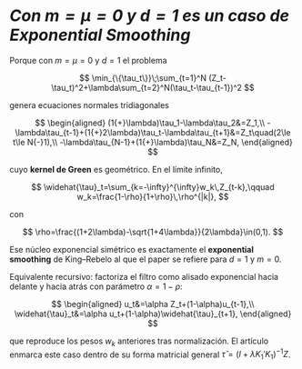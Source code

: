 # *Con $m{=}\mu{=}0$ y $d{=}1$ es un caso de Exponential Smoothing*

Porque con $m{=}\mu{=}0$ y $d{=}1$ el problema

$$
\min_{\{\tau_t\}}\;\sum_{t=1}^N (Z_t-\tau_t)^2+\lambda\sum_{t=2}^N(\tau_t-\tau_{t-1})^2
$$

genera ecuaciones normales tridiagonales

$$
\begin{aligned}
(1{+}\lambda)\tau_1-\lambda\tau_2&=Z_1,\\
-\lambda\tau_{t-1}+(1{+}2\lambda)\tau_t-\lambda\tau_{t+1}&=Z_t\quad(2\le t\le N{-}1),\\
-\lambda\tau_{N-1}+(1{+}\lambda)\tau_N&=Z_N,
\end{aligned}
$$

cuyo **kernel de Green** es geométrico. En el límite infinito,

$$
\widehat{\tau}_t=\sum_{k=-\infty}^{\infty}w_k\,Z_{t-k},\qquad 
w_k=\frac{1-\rho}{1+\rho}\,\rho^{|k|},
$$

con

$$
\rho=\frac{(1+2\lambda)-\sqrt{1+4\lambda}}{2\lambda}\in(0,1).
$$

Ese núcleo exponencial simétrico es exactamente el **exponential smoothing** de King–Rebelo al que el paper se refiere para $d{=}1$ y $m{=}0$. &#x20;

Equivalente recursivo: factoriza el filtro como alisado exponencial hacia delante y hacia atrás con parámetro $\alpha=1-\rho$:

$$
\begin{aligned}
u_t&=\alpha Z_t+(1-\alpha)u_{t-1},\\
\widehat{\tau}_t&=\alpha u_t+(1-\alpha)\widehat{\tau}_{t+1},
\end{aligned}
$$

que reproduce los pesos $w_k$ anteriores tras normalización. El artículo enmarca este caso dentro de su forma matricial general $\hat{\tau}=(I+\lambda K_1'K_1)^{-1}Z$.&#x20;
